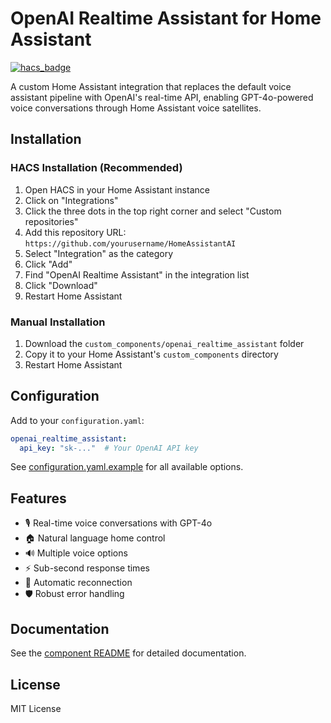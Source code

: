 # OpenAI Realtime Assistant for Home Assistant

[![hacs_badge](https://img.shields.io/badge/HACS-Custom-41BDF5.svg)](https://github.com/hacs/integration)

A custom Home Assistant integration that replaces the default voice assistant pipeline with OpenAI's real-time API, enabling GPT-4o-powered voice conversations through Home Assistant voice satellites.

## Installation

### HACS Installation (Recommended)

1. Open HACS in your Home Assistant instance
2. Click on "Integrations"
3. Click the three dots in the top right corner and select "Custom repositories"
4. Add this repository URL: `https://github.com/yourusername/HomeAssistantAI`
5. Select "Integration" as the category
6. Click "Add"
7. Find "OpenAI Realtime Assistant" in the integration list
8. Click "Download"
9. Restart Home Assistant

### Manual Installation

1. Download the `custom_components/openai_realtime_assistant` folder
2. Copy it to your Home Assistant's `custom_components` directory
3. Restart Home Assistant

## Configuration

Add to your `configuration.yaml`:

```yaml
openai_realtime_assistant:
  api_key: "sk-..."  # Your OpenAI API key
```

See [configuration.yaml.example](configuration.yaml.example) for all available options.

## Features

- 🎙️ Real-time voice conversations with GPT-4o
- 🏠 Natural language home control
- 🔊 Multiple voice options
- ⚡ Sub-second response times
- 🔄 Automatic reconnection
- 🛡️ Robust error handling

## Documentation

See the [component README](custom_components/openai_realtime_assistant/README.md) for detailed documentation.

## License

MIT License